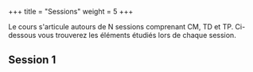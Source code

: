 +++
title = "Sessions"
weight = 5
+++

Le cours s'articule autours de N sessions comprenant CM, TD et TP. Ci-dessous vous trouverez les éléments étudiés lors de chaque session.

## Session 1

